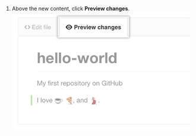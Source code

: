 1. Above the new content, click **Preview changes**. ![File preview button](/assets/images/help/repository/edit-readme-preview-changes.png)
